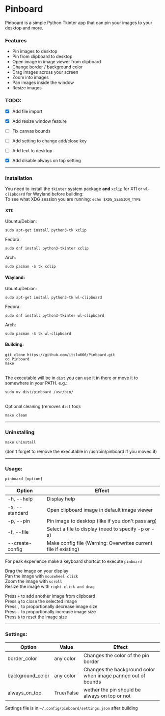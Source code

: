 # Pinboard
Pinboard is a simple Python Tkinter app that can pin your images to your desktop and more.

### Features
- Pin images to desktop
- Pin from clipboard to desktop
- Open image in image viewer from clipboard
- Change border / background color
- Drag images across your screen
- Zoom into images
- Pan images inside the window
- Resize images

### TODO:
- [x] Add file import
- [x] Add resize window feature
- [ ] Fix canvas bounds
- [ ] Add setting to change add/close key
- [ ] Add text to desktop
- [x] Add disable always on top setting


---
### Installation
You need to install the `tkinter` system package **and** `xclip` for X11 or `wl-clipboard` for Wayland before building:\
To see what XDG session you are running: `echo $XDG_SESSION_TYPE`

#### X11:
Ubuntu/Debian: 

    sudo apt-get install python3-tk xclip

Fedora:

    sudo dnf install python3-tkinter xclip

Arch: 
    
    sudo pacman -S tk xclip

#### Wayland:
Ubuntu/Debian: 

    sudo apt-get install python3-tk wl-clipboard

Fedora: 

    sudo dnf install python3-tkinter wl-clipboard

Arch:

    sudo pacman -S tk wl-clipboard

#### Building:
    git clone https://github.com/itslu666/Pinboard.git
    cd Pinboard
    make
\
The executable will be in `dist` you can use it in there or move it to somewhere in your PATH. e.g.:
        
    sudo mv dist/pinboard /usr/bin/
\
Optional cleaning (removes `dist` too):

    make clean

---
### Uninstalling
    make uninstall
(don't forget to remove the executable in /usr/bin/pinboard if you moved it)

---
### Usage:
    pinboard [option]
Option |   Effect
--  |   --
-h, --help  |   Display help
-s, --standard  | Open clipboard image in default image viewer
-p, --pin   |   Pin image to desktop (like if you don't pass arg)
-f, --file  |   Select a file to display (need to specify -p or -s)
--create-config |   Make config file (Warning: Overwrites current file if existing)

For peak experience make a keyboard shortcut to execute `pinboard`

Drag the image on your display\
Pan the image with `mouswheel click`\
Zoom the image with `scroll`\
Resize the image with `right click and drag`

Press `+` to add another image from clipboard\
Press `q` to close the selected image\
Press `,` to proportionally decrease image size\
Press `.` to proportionally increase image size\
Press `b` to reset the image size

---
### Settings:
Option  |   Value   |   Effect
--  |   --  |   --
border_color    |   any color   |   Changes the color of the pin border
background_color    |   any color   |   Changes the background color when image panned out of bounds
always_on_top   |   True/False  |   wether the pin should be always on top or not

Settings file is in `~/.config/pinboard/settings.json` after building